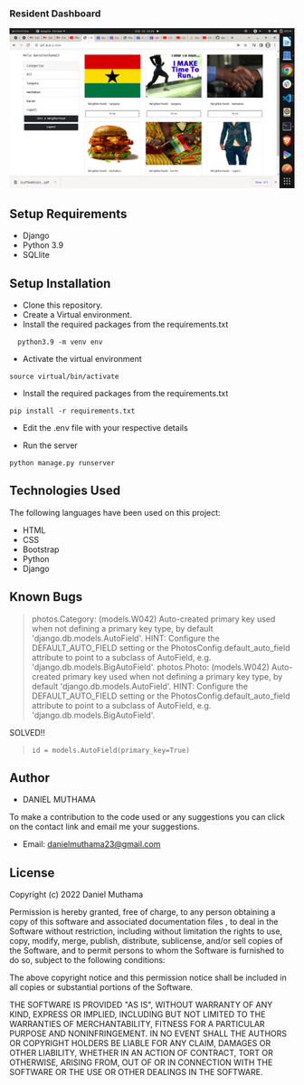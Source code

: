 

### Resident Dashboard
<img src="peekinc.png">


## Setup Requirements

- Django 
- Python 3.9
- SQLlite

## Setup Installation

- Clone this repository.
- Create a Virtual environment.
- Install the required packages from the requirements.txt

```
  python3.9 -m venv env
```

- Activate the virtual environment

```
source virtual/bin/activate
```
- Install the required packages from the requirements.txt

``` 
pip install -r requirements.txt
```

- Edit the .env file with your respective details

- Run the server

```
python manage.py runserver
```

## Technologies Used

The following languages have been used on this project:

- HTML
- CSS
- Bootstrap
- Python
- Django

 
## Known Bugs

>  photos.Category: (models.W042) Auto-created primary key used when not defining a primary key    type, by default 'django.db.models.AutoField'.
        HINT: Configure the DEFAULT_AUTO_FIELD setting or the PhotosConfig.default_auto_field attribute to point to a subclass of AutoField, e.g. 'django.db.models.BigAutoField'.
photos.Photo: (models.W042) Auto-created primary key used when not defining a primary key type, by default 'django.db.models.AutoField'.
        HINT: Configure the DEFAULT_AUTO_FIELD setting or the PhotosConfig.default_auto_field attribute to point to a subclass of AutoField, e.g. 'django.db.models.BigAutoField'.

SOLVED!!

>     id = models.AutoField(primary_key=True)

## Author
- DANIEL MUTHAMA

To make a contribution to the code used or any suggestions you can click on the contact link and email me your suggestions.

- Email: danielmuthama23@gmail.com

## License

Copyright (c) 2022 Daniel Muthama

Permission is hereby granted, free of charge, to any person obtaining a copy
of this software and associated documentation files , to deal
in the Software without restriction, including without limitation the rights
to use, copy, modify, merge, publish, distribute, sublicense, and/or sell
copies of the Software, and to permit persons to whom the Software is
furnished to do so, subject to the following conditions:

The above copyright notice and this permission notice shall be included in all
copies or substantial portions of the Software.

THE SOFTWARE IS PROVIDED "AS IS", WITHOUT WARRANTY OF ANY KIND, EXPRESS OR
IMPLIED, INCLUDING BUT NOT LIMITED TO THE WARRANTIES OF MERCHANTABILITY,
FITNESS FOR A PARTICULAR PURPOSE AND NONINFRINGEMENT. IN NO EVENT SHALL THE
AUTHORS OR COPYRIGHT HOLDERS BE LIABLE FOR ANY CLAIM, DAMAGES OR OTHER
LIABILITY, WHETHER IN AN ACTION OF CONTRACT, TORT OR OTHERWISE, ARISING FROM,
OUT OF OR IN CONNECTION WITH THE SOFTWARE OR THE USE OR OTHER DEALINGS IN THE
SOFTWARE.
